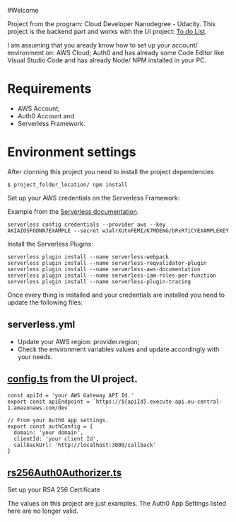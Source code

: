#Welcome

Project from the program: Cloud Developer Nanodegree - Udacity. This project is the backend part and works with the UI project: [To do List](https://github.com/flaviofrancisco/todo-list-ui).

I am assuming that you aready know how to set up your account/ environment on: AWS Cloud; Auth0 and has already some Code Editor like Visual Studio Code and has already Node/ NPM installed in your PC.

# Requirements

- AWS Account;
- Auth0 Account and
- Serverless Framework.

# Environment settings

After clonning this project you need to install the project dependencies

```
$ project_folder_location/ npm install
```

Set up your AWS credentials on the Serverless Framework:

Example from the [Serverless documentation](https://www.serverless.com/framework/docs/providers/aws/guide/credentials/).

```
serverless config credentials --provider aws --key AKIAIOSFODNN7EXAMPLE --secret wJalrXUtnFEMI/K7MDENG/bPxRfiCYEXAMPLEKEY
```

Install the Serverless Plugins:

```
serverless plugin install --name serverless-webpack
serverless plugin install --name serverless-reqvalidator-plugin
serverless plugin install --name serverless-aws-documentation
serverless plugin install --name serverless-iam-roles-per-function
serverless plugin install --name serverless-plugin-tracing
```

Once every thing is installed and your credentials are installed you need to update the following files:

## serverless.yml

- Update your AWS region: provider.region;
- Check the environment variables values and update accordingly with your needs.

## [config.ts](https://github.com/flaviofrancisco/todo-list-ui/blob/master/src/config.ts) from the UI project.

```
const apiId = 'your AWS Gateway API Id.'
export const apiEndpoint = `https://${apiId}.execute-api.eu-central-1.amazonaws.com/dev`

// From your Auth0 app settings.
export const authConfig = {  
  domain: 'your domain',            
  clientId: 'your client Id',
  callbackUrl: 'http://localhost:3000/callback'
}
```

## [rs256Auth0Authorizer.ts](https://github.com/flaviofrancisco/todo-list-serverless/blob/master/src/auth/lambda/rs256Auth0Authorizer.ts)
Set up your RSA 256 Certificate

The values on this project are just examples. The Auth0 App Settings listed here are no longer valid.

